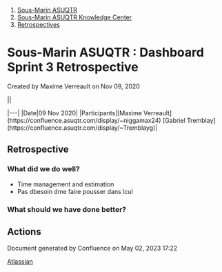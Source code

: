 1. [Sous-Marin ASUQTR](index.html)
2. [Sous-Marin ASUQTR Knowledge Center](Sous-Marin-ASUQTR-Knowledge-Center_5144578.html)
3. [Retrospectives](Retrospectives_39223358.html)

# Sous-Marin ASUQTR : Dashboard Sprint 3 Retrospective

Created by Maxime Verreault on Nov 09, 2020

||
<colgroup><col /><col /></colgroup>|---|
|Date|<time>09 Nov 2020</time>|
|Participants|[Maxime Verreault](https://confluence.asuqtr.com/display/~niggamax24) [Gabriel Tremblay](https://confluence.asuqtr.com/display/~Tremblayg)|
  

## Retrospective

### What did we do well?

* Time management and estimation
* Pas dbesoin dme faire pousser dans lcul

### What should we have done better?

## Actions

Document generated by Confluence on May 02, 2023 17:22

[Atlassian](https://www.atlassian.com/)